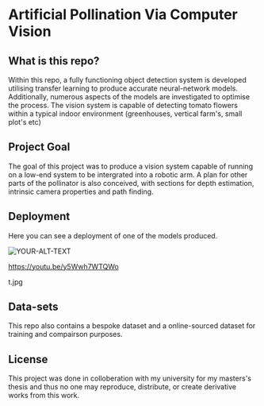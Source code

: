 # Artificial Pollination Via Computer Vision
## What is this repo?
Within this repo, a fully functioning object detection system is developed utilising transfer learning to produce accurate
neural-network models. Additionally, numerous aspects of the models are investigated to optimise
the process. The vision system is capable of detecting tomato flowers within a typical indoor environment (greenhouses, vertical farm's, small plot's etc)

## Project Goal
The goal of this project was to produce a vision system capable of running on a low-end system to be intergrated into a robotic arm. A plan for other parts of the pollinator is also conceived, with sections for depth estimation, intrinsic camera properties and path finding.

## Deployment
Here you can see a deployment of one of the models produced.

<picture>
 <source media="(prefers-color-scheme: dark)" srcset="(https://img.youtube.com/vi/y5Wwh7WTQWo/hqdefaul)">
 <source media="(prefers-color-scheme: light)" srcset="(https://img.youtube.com/vi/y5Wwh7WTQWo/hqdefaul)">
 <img alt="YOUR-ALT-TEXT" src="(https://img.youtube.com/vi/y5Wwh7WTQWo/hqdefaul)">
</picture>

https://youtu.be/y5Wwh7WTQWo

t.jpg

## Data-sets
This repo also contains a bespoke dataset and a online-sourced dataset for training and compairson purposes. 

## License 
This project was done in colloberation with my university for my masters's thesis and thus no one may reproduce, distribute, or create derivative works from this work.
